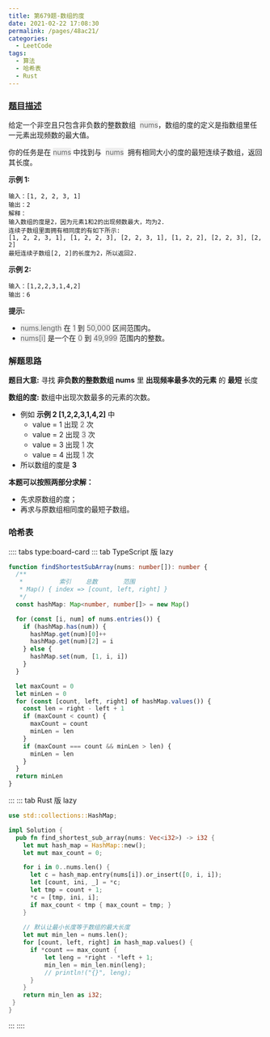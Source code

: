 ```yaml
---
title: 第679题-数组的度
date: 2021-02-22 17:08:30
permalink: /pages/48ac21/
categories:
  - LeetCode
tags:
  - 算法
  - 哈希表
  - Rust
---
```


### [题目描述](https://leetcode-cn.com/problems/degree-of-an-array/)

给定一个非空且只包含非负数的整数数组  <span style="background: #eee; color: #666;">nums</span>，数组的度的定义是指数组里任一元素出现频数的最大值。

你的任务是在 <span style="background: #eee; color: #666;">nums</span> 中找到与  <span style="background: #eee; color: #666;">nums</span>  拥有相同大小的度的最短连续子数组，返回其长度。

<!-- more -->

**示例 1:**

```
输入：[1, 2, 2, 3, 1]
输出：2
解释：
输入数组的度是2，因为元素1和2的出现频数最大，均为2.
连续子数组里面拥有相同度的有如下所示:
[1, 2, 2, 3, 1], [1, 2, 2, 3], [2, 2, 3, 1], [1, 2, 2], [2, 2, 3], [2, 2]
最短连续子数组[2, 2]的长度为2，所以返回2.
```

**示例 2:**

```
输入：[1,2,2,3,1,4,2]
输出：6
```

**提示:**

- <span style="background: #eee; color: #666;">nums.length</span> 在 <span style="background: #eee; color: #666;">1</span> 到 <span style="background: #eee; color: #666;">50,000</span> 区间范围内。
- <span style="background: #eee; color: #666;">nums[i]</span> 是一个在 <span style="background: #eee; color: #666;">0</span> 到 <span style="background: #eee; color: #666;">49,999</span> 范围内的整数。

### 解题思路

**题目大意:** 寻找 **非负数的整数数组 nums** 里 **出现频率最多次的元素** 的 **最短** 长度

**数组的度:** 数组中出现次数最多的元素的次数。

- 例如 **示例 2 [1,2,2,3,1,4,2]** 中
  - value = 1 出现 <span style="background: #eee; color: #666;">2</span> 次
  - value = 2 出现 <span style="background: #eee; color: #666;">3</span> 次
  - value = 3 出现 <span style="background: #eee; color: #666;">1</span> 次
  - value = 4 出现 <span style="background: #eee; color: #666;">1</span> 次
- 所以数组的度是 **3**

**本题可以按照两部分求解：**

- 先求原数组的度；
- 再求与原数组相同度的最短子数组。

### 哈希表

:::: tabs type:board-card
::: tab TypeScript 版 lazy

```TypeScript
function findShortestSubArray(nums: number[]): number {
  /**
   *          索引    总数       范围
   * Map() { index => [count, left, right] }
   */
  const hashMap: Map<number, number[]> = new Map()

  for (const [i, num] of nums.entries()) {
    if (hashMap.has(num)) {
      hashMap.get(num)[0]++
      hashMap.get(num)[2] = i
    } else {
      hashMap.set(num, [1, i, i])
    }
  }

  let maxCount = 0
  let minLen = 0
  for (const [count, left, right] of hashMap.values()) {
    const len = right - left + 1
    if (maxCount < count) {
      maxCount = count
      minLen = len
    }
    if (maxCount === count && minLen > len) {
      minLen = len
    }
  }
  return minLen
}
```

:::
::: tab Rust 版 lazy

```Rust
use std::collections::HashMap;

impl Solution {
  pub fn find_shortest_sub_array(nums: Vec<i32>) -> i32 {
    let mut hash_map = HashMap::new();
    let mut max_count = 0;

    for i in 0..nums.len() {
      let c = hash_map.entry(nums[i]).or_insert([0, i, i]);
      let [count, ini, _] = *c;
      let tmp = count + 1;
      *c = [tmp, ini, i];
      if max_count < tmp { max_count = tmp; }
    }
    
    // 默认让最小长度等于数组的最大长度
    let mut min_len = nums.len();
    for [count, left, right] in hash_map.values() {
      if *count == max_count {
          let leng = *right - *left + 1;
          min_len = min_len.min(leng);
          // println!("{}", leng);
      }
    }
    return min_len as i32;
 }
}
```

:::
::::
